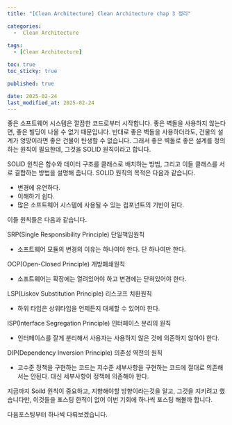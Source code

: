 ```yaml
---
title: "[Clean Architecture] Clean Architecture chap 3 정리"

categories:
  -  Clean Architecture
  
tags:
  - [Clean Architecture]

toc: true
toc_sticky: true

published: true

date: 2025-02-24
last_modified_at: 2025-02-24
---
```


좋은 소프트웨어 시스템은 깔끔한 코드로부터 시작합니다. 좋은 벽돌을 사용하지 않는다면, 좋은 빌딩이 나올 수 없기 때문입니다. 반대로 좋은 벽돌을 사용하더라도, 건물의 설계가 엉망이라면 좋은 건물이 탄생할 수 없습니다. 그래서 좋은 벽돌로 좋은 설계를 정의하는 원칙이 필요한데, 그것을 SOLID 원칙이라고 합니다.

SOLID 원칙은 함수와 데이터 구조를 클래스로 배치하는 방법, 그리고 이들 클래스를 서로 결합하는 방법을 설명해 줍니다. SOLID 원칙의 목적은 다음과 같습니다.

- 변경에 유연하다.
- 이해하기 쉽다.
- 많은 소프트웨어 시스템에 사용될 수 있는 컴포넌트의 기반이 된다.

이들 원칙들은 다음과 같습니다.

SRP(Single Responsibility Principle) 단일책임원칙
- 소프트웨어 모듈의 변경의 이유는 하나여야 한다. 단 하나여만 한다.

OCP(Open-Closed Principle) 개방폐쇄원칙
- 소프트웨어는 확장에는 열려있어야 하고 변경에는 닫혀있어야 한다.

LSP(Liskov Substitution Principle) 리스코프 치환원칙
- 하위 타입은 상위타입을 언제든지 대체할 수 있어야 한다.

ISP(Interface Segregation Principle) 인터페이스 분리의 원칙
- 인터페이스를 잘게 분리해서 사용자는 사용하지 않은 것에 의존하지 않아야 한다.

DIP(Dependency Inversion Principle) 의존성 역전의 원칙
- 고수준 정책을 구현하는 코드는 저수준 세부사항을 구현하는 코드에 절대로 의존해서는 안된다. 대신 세부사항이 정책에 의존해야 한다.

지금까지 Soild 원칙이 중요하고, 지향해야할 방향이라는것을 알고, 그것을 지키려고 했습니다만, 이것들을 포스팅 한적이 없어 이번 기회에 하나씩 포스팅 해볼까 합니다.

다음포스팅부터 하나씩 다뤄보겠습니다.